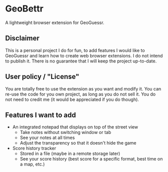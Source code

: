 # GeoBettr

A lightweight browser extension for GeoGuessr.

## Disclaimer

This is a personal project I do for fun, to add features I would like to 
GeoGuessr and learn how to create web browser extensions. I do not intend
to publish it. There is no guarantee that I will keep the project
up-to-date.

## User policy / "License"

You are totally free to use the extension as you want and modify it. You
can re-use the code for you own project, as long as you do not sell it.
You do not need to credit me (it would be appreciated if you do though).

## Features I want to add

- An integrated notepad that displays on top of the street view
  - Take notes without switching window or tab
  - See your notes at all times
  - Adjust the transparency so that it doesn't hide the game
- Score history tracker
  - Stored in a file (maybe in a remote storage later)
  - See your score history (best score for a specific format, best time 
  on a map, etc.)
